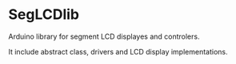 # SegLCDlib
Arduino library for segment LCD displayes and controlers.

It include abstract class, drivers and LCD display implementations.
